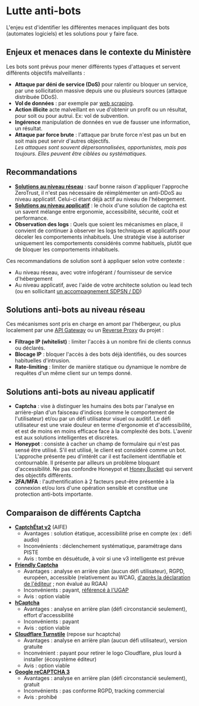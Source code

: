 # Lutte anti-bots
L'enjeu est d'identifier les différentes menaces impliquant des bots (automates logiciels) et les solutions pour y faire face.

## Enjeux et menaces dans le contexte du Ministère
Les bots sont prévus pour mener différents types d'attaques et servent différents objectifs malveillants :
- **Attaque par déni de service (DoS)** pour ralentir ou bloquer un service, par une sollicitation massive depuis une ou plusieurs sources (attaque distribuée DDoS).
- **Vol de données** : par exemple par [web scraping](https://fr.wikipedia.org/wiki/Web_scraping).
- **Action illicite** acte malveillant en vue d'obtenir un profit ou un résultat, pour soit ou pour autrui. Ex: vol de subvention.
- **Ingérence** manipulation de données en vue de fausser une information, un résultat.
- **Attaque par force brute** : l'attaque par brute force n'est pas un but en soit mais peut servir d'autres objectifs.\
_Les attaques sont souvent dépersonnalisées, opportunistes, mais pas toujours. Elles peuvent être ciblées ou systématiques._ 

## Recommandations

- [**Solutions au niveau réseau**](#solutions-anti-bots-au-niveau-réseau) : sauf bonne raison d'appliquer l'approche ZeroTrust, il n'est pas nécessaire de réimplémenter un anti-DDoS au niveau applicatif. Celui-ci étant déjà actif au niveau de l'hébergement.
- [**Solutions au niveau applicatif**](#solutions-anti-bots-au-niveau-applicatif) : le choix d'une solution de captcha est un savent mélange entre ergonomie, accessibilité, sécurité, coût et performance.
- **Observation des logs** : Quels que soient les mécanismes en place, il convient de continuer à observer les logs techniques et applicatifs pour déceler les comportements inhabituels. Une stratégie vise à autoriser uniquement les comportements considérés comme habituels, plutôt que de bloquer les comportements inhabituels.

Ces recommandations de solution sont à appliquer selon votre contexte :
* Au niveau réseau, avec votre infogérant / fournisseur de service d'hébergement
* Au niveau applicatif, avec l'aide de votre architecte solution ou lead tech (ou en sollicitant [un accompagnement SDPSN / DD](https://msociauxfr.sharepoint.com/teams/BureauDesignDev/SitePages/Notreoffre.aspx))

## Solutions anti-bots au niveau réseau
Ces mécanismes sont pris en charge en amont par l'hébergeur, ou plus localement par une [API Gateway](../Architecture/api-gateway.md) ou un [Reverse Proxy](https://fr.wikipedia.org/wiki/Proxy_inverse) du projet :
- **Filtrage IP (whitelist)** : limiter l'accès à un nombre fini de clients connus ou déclarés.
- **Blocage IP** : bloquer l'accès à des bots déjà identifiés, ou des sources habituelles d'intrusion.
- **Rate-limiting** : limiter de manière statique ou dynamique le nombre de requêtes d'un même client sur un temps donné.

## Solutions anti-bots au niveau applicatif
- **Captcha** : vise à distinguer les humains des bots par l'analyse en arrière-plan d'un faisceau d'indices (comme le comportement de l'utilisateur) et/ou par un défi utilisateur visuel ou auditif. Le défi utilisateur est une vraie douleur en terme d'ergonomie et d'accessibilité, et est de moins en moins efficace face à la complexité des bots. L'avenir est aux solutions intelligentes et discrètes.
- **Honeypot** : consiste à cacher un champ de formulaire qui n'est pas sensé être utilisé. S'il est utilisé, le client est considéré comme un bot. L'approche présente peu d'intérêt car il est facilement identifiable et contournable. Il présente par ailleurs un problème bloquant d'accessibilité. Ne pas confondre Honeypot et [Honey Bucket](https://dec.alaska.gov/eh/solid-waste/how-do-i-dispose-of/honeybucket-waste/) qui servent des objectifs différents.
- **2FA/MFA** : l'authentification à 2 facteurs peut-être présentée à la connexion et/ou lors d'une opération sensible et constitue une protection anti-bots importante.

## Comparaison de différents Captcha
- [**CaptchÉtat v2**](https://static.piste.gouv.fr/captchEtat/docs/CAPTCHA_v2_GUIDE_IMPLEMENTATION.pdf) (AIFE)
    - Avantages : solution étatique, accessibilité prise en compte (ex : défi audio)
    - Inconvénients : déclenchement systématique, paramétrage dans PISTE
    - Avis : tombe en désuétude, à voir si une v3 intelligente est prévue
- [**Friendly Captcha**](https://friendlycaptcha.com/fr/#features)
    - Avantages : analyse en arrière plan (aucun défi utilisateur), RGPD, européen, accessible (relativement au WCAG, [d'après la déclaration de l'éditeur](https://friendlycaptcha.com/insights/captcha-accessibility/) ; non évalué au RGAA)
    - Inconvénients : payant, [référencé à l'UGAP](https://www.ugap.fr/editeurs-logiciels/friendly-captcha-gmbh-f31479)
    - Avis : option viable
- [**hCaptcha**](https://www.hcaptcha.com/#comprehensive)
    - Avantages : analyse en arrière plan (défi circonstancié seulement), effort d'accessibilité
    - Inconvénients : payant
    - Avis : option viable
- [**Cloudflare Turnstile**](https://www.cloudflare.com/application-services/products/turnstile/) (repose sur hcaptcha)
    - Avantages : analyse en arrière plan (aucun défi utilisateur), version gratuite
    - Inconvénient : payant pour retirer le logo Cloudflare, plus lourd à installer (écosystème éditeur)
    - Avis : option viable
- [**Google reCAPTCHA 3**](https://cloud.google.com/security/products/recaptcha)
    - Avantages : analyse en arrière plan (défi circonstancié seulement), gratuit
    - Inconvénients : pas conforme RGPD, tracking commercial
    - Avis : prohibé

